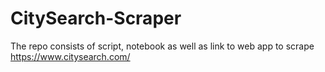 # CitySearch-Scraper
The repo consists of script, notebook as well as link to web app to scrape https://www.citysearch.com/
